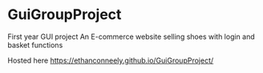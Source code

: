 # GuiGroupProject

First year GUI project
An E-commerce website selling shoes with login and basket functions  

Hosted here https://ethanconneely.github.io/GuiGroupProject/  
